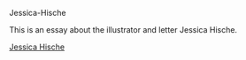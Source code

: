 
Jessica-Hische

This is an essay about the illustrator and letter Jessica Hische.

<a href="/jessica-hische-essay.html">Jessica Hische</a>

